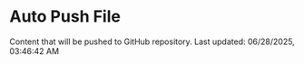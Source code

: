 # Auto Push File

Content that will be pushed to GitHub repository.
Last updated: 06/28/2025, 03:46:42 AM